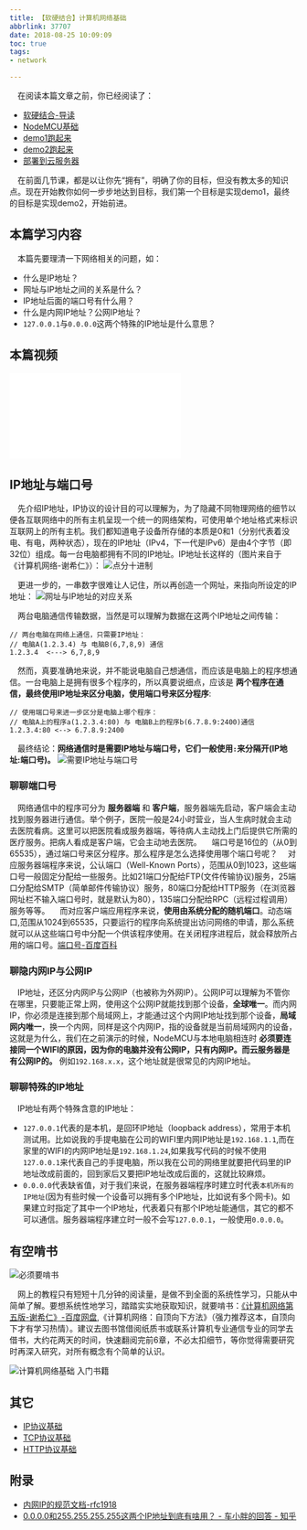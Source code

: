 ```yaml
---
title: 【软硬结合】计算机网络基础
abbrlink: 37707
date: 2018-08-25 10:09:09
toc: true
tags:
- network

---
```


&emsp;在阅读本篇文章之前，你已经阅读了：
- [软硬结合-导读](/posts/44755)
- [NodeMCU基础](/posts/31494)
- [demo1跑起来](/posts/64786/)
- [demo2跑起来](/posts/64786/)
- [部署到云服务器](/posts/31687/)

&emsp;在前面几节课，都是以让你先“拥有”，明确了你的目标，但没有教太多的知识点。现在开始教你如何一步步地达到目标，我们第一个目标是实现demo1，最终的目标是实现demo2，开始前进。
## 本篇学习内容
&emsp;本篇先要理清一下网络相关的问题，如：
- 什么是IP地址？
- 网址与IP地址之间的关系是什么？
- IP地址后面的端口号有什么用？
- 什么是内网IP地址？公网IP地址？
- `127.0.0.1`与`0.0.0.0`这两个特殊的IP地址是什么意思？

## 本篇视频

<iframe src="//player.bilibili.com/player.html?aid=462062924&bvid=BV16L411n7Pi&cid=379908862&page=6" scrolling="no" border="0" frameborder="no" framespacing="0" allowfullscreen="true" class="bilibili-video"> </iframe>


## IP地址与端口号
&emsp;先介绍IP地址，IP协议的设计目的可以理解为，为了隐藏不同物理网络的细节以便各互联网络中的所有主机呈现一个统一的网络架构，可使用单个地址格式来标识互联网上的所有主机。我们都知道电子设备所存储的本质是0和1（分别代表着没电、有电，两种状态），现在的IP地址（IPv4，下一代是IPv6）是由4个字节（即32位）组成。每一台电脑都拥有不同的IP地址。IP地址长这样的（图片来自于《计算机网络-谢希仁》）：
![点分十进制](/blog_images/点分十进制.webp)

&emsp;更进一步的，一串数字很难让人记住，所以再创造一个网址，来指向所设定的IP地址：
![网址与IP地址的对应关系](/blog_images/网址与IP地址的对应关系.webp)

&emsp;两台电脑通信传输数据，当然是可以理解为数据在这两个IP地址之间传输：
```
// 两台电脑在网络上通信，只需要IP地址：
// 电脑A(1.2.3.4) 与 电脑B(6,7,8,9) 通信
1.2.3.4  <---> 6,7,8,9
```

&emsp;然而，真要准确地来说，并不能说电脑自己想通信，而应该是电脑上的程序想通信。一台电脑上是拥有很多个程序的，所以真要说细点，应该是 __两个程序在通信，最终使用IP地址来区分电脑，使用端口号来区分程序__:
```
// 使用端口号来进一步区分是电脑上哪个程序：
// 电脑A上的程序a(1.2.3.4:80) 与 电脑B上的程序b(6.7.8.9:2400)通信
1.2.3.4:80 <--> 6.7.8.9:2400
```


&emsp;最终结论：__网络通信时是需要IP地址与端口号，它们一般使用`:`来分隔开(IP地址:端口号)。__
![需要IP地址与端口号](/blog_images/需要IP地址与端口号.webp)    

### 聊聊端口号
&emsp;网络通信中的程序可分为 __服务器端__ 和 __客户端__，服务器端先启动，客户端会主动找到服务器进行通信。举个例子，医院一般是24小时营业，当人生病时就会主动去医院看病。这里可以把医院看成服务器端，等待病人主动找上门后提供它所需的医疗服务。把病人看成是客户端，它会主动地去医院。
&emsp;端口号是16位的（从0到65535），通过端口号来区分程序。那么程序是怎么选择使用哪个端口号呢？
&emsp;对应服务器端程序来说，公认端口（Well-Known Ports），范围从0到1023，这些端口号一般固定分配给一些服务。比如21端口分配给FTP(文件传输协议)服务，25端口分配给SMTP（简单邮件传输协议）服务，80端口分配给HTTP服务（在浏览器网址栏不输入端口号时，就是默认为80），135端口分配给RPC（远程过程调用）服务等等。
&emsp;而对应客户端应用程序来说，__使用由系统分配的随机端口__。动态端口,范围从1024到65535，只要运行的程序向系统提出访问网络的申请，那么系统就可以从这些端口号中分配一个供该程序使用。在关闭程序进程后，就会释放所占用的端口号。[端口号-百度百科](https://baike.baidu.com/item/%E7%AB%AF%E5%8F%A3%E5%8F%B7)

### 聊隐内网IP与公网IP
&emsp;IP地址，还区分内网IP与公网IP（也被称为外网IP）。公网IP可以理解为不管你在哪里，只要能正常上网，使用这个公网IP就能找到那个设备，__全球唯一__。而内网IP，你必须是连接到那个局域网上，才能通过这个内网IP地址找到那个设备，__局域网内唯一__，换一个内网，同样是这个内网IP，指的设备就是当前局域网内的设备，这就是为什么，我们在之前演示的时候，NodeMCU与本地电脑相连时 __必须要连接同一个WIFI的原因，因为你的电脑并没有公网IP，只有内网IP。而云服务器是有公网IP的。__ 例如`192.168.x.x`，这个地址就是很常见的内网IP地址。

### 聊聊特殊的IP地址
&emsp;IP地址有两个特殊含意的IP地址：
- `127.0.0.1`代表的是本机，是回环IP地址（loopback address），常用于本机测试用。比如说我的手提电脑在公司的WIFI里内网IP地址是`192.168.1.1`,而在家里的WIFI的内网IP地址是`192.168.1.24`,如果我写代码的时候不使用`127.0.0.1`来代表自己的手提电脑，所以我在公司的网络里就要把代码里的IP地址改成前面的，回到家后又要把IP地址改成后面的，这就比较麻烦。
- `0.0.0.0`代表缺省值，对于我们来说，在服务器端程序时建立时代表`本机所有的IP地址`(因为有些时候一个设备可以拥有多个IP地址，比如说有多个网卡)。如果建立时指定了其中一个IP地址，代表着只有那个IP地址能通信，其它的都不可以通信。服务器端程序建立时一般不会写`127.0.0.1`，一般使用`0.0.0.0`。

## 有空啃书

![必须要啃书](/blog_images/必须要啃书.webp)

&emsp;网上的教程只有短短十几分钟的阅读量，是做不到全面的系统性学习，只能从中简单了解。要想系统性地学习，踏踏实实地获取知识，就要啃书：[《计算机网络第五版-谢希仁》-百度网盘](https://pan.baidu.com/s/1MCiXSAIv0hPSqwf_gWcHGw),《计算机网络：自顶向下方法》（强力推荐这本，自顶向下才有学习热情）。建议去图书馆借阅纸质书或联系计算机专业通信专业的同学去借书，大约花两天的时间，快速翻阅完前6章，不必太扣细节，等你觉得需要研究时再深入研究，对所有概念有个简单的认识。

![计算机网络基础 入门书籍](/blog_images/计算机网络基础入门书籍.webp)

## 其它
- [IP协议基础](/posts/37286)
- [TCP协议基础](/posts/19508)
- [HTTP协议基础](/posts/34265)

## 附录
- [内网IP的规范文档-rfc1918](https://tools.ietf.org/html/rfc1918)
- [0.0.0.0和255.255.255.255这两个IP地址到底有啥用？ - 车小胖的回答 - 知乎](https://www.zhihu.com/question/267097519/answer/318401587)










